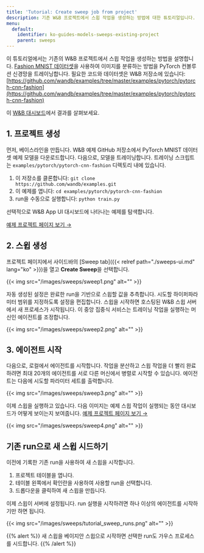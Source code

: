 ```yaml
---
title: 'Tutorial: Create sweep job from project'
description: 기존 W&B 프로젝트에서 스윕 작업을 생성하는 방법에 대한 튜토리얼입니다.
menu:
  default:
    identifier: ko-guides-models-sweeps-existing-project
    parent: sweeps
---
```


이 튜토리얼에서는 기존의 W&B 프로젝트에서 스윕 작업을 생성하는 방법을 설명합니다. [Fashion MNIST 데이터셋](https://github.com/zalandoresearch/fashion-mnist)을 사용하여 이미지를 분류하는 방법을 PyTorch 컨볼루션 신경망을 트레이닝합니다. 필요한 코드와 데이터셋은 W&B 저장소에 있습니다: [https://github.com/wandb/examples/tree/master/examples/pytorch/pytorch-cnn-fashion](https://github.com/wandb/examples/tree/master/examples/pytorch/pytorch-cnn-fashion)

이 [W&B 대시보드](https://app.wandb.ai/carey/pytorch-cnn-fashion)에서 결과를 살펴보세요.

## 1. 프로젝트 생성

먼저, 베이스라인을 만듭니다. W&B 예제 GitHub 저장소에서 PyTorch MNIST 데이터셋 예제 모델을 다운로드합니다. 다음으로, 모델을 트레이닝합니다. 트레이닝 스크립트는 `examples/pytorch/pytorch-cnn-fashion` 디렉토리 내에 있습니다.

1. 이 저장소를 클론합니다: `git clone https://github.com/wandb/examples.git`
2. 이 예제를 엽니다: `cd examples/pytorch/pytorch-cnn-fashion`
3. run을 수동으로 실행합니다: `python train.py`

선택적으로 W&B App UI 대시보드에 나타나는 예제를 탐색합니다.

[예제 프로젝트 페이지 보기 →](https://app.wandb.ai/carey/pytorch-cnn-fashion)

## 2. 스윕 생성

프로젝트 페이지에서 사이드바의 [Sweep tab]({{< relref path="./sweeps-ui.md" lang="ko" >}})을 열고 **Create Sweep**을 선택합니다.

{{< img src="/images/sweeps/sweep1.png" alt="" >}}

자동 생성된 설정은 완료한 run을 기반으로 스윕할 값을 추측합니다. 시도할 하이퍼파라미터 범위를 지정하도록 설정을 편집합니다. 스윕을 시작하면 호스팅된 W&B 스윕 서버에서 새 프로세스가 시작됩니다. 이 중앙 집중식 서비스는 트레이닝 작업을 실행하는 머신인 에이전트를 조정합니다.

{{< img src="/images/sweeps/sweep2.png" alt="" >}}

## 3. 에이전트 시작

다음으로, 로컬에서 에이전트를 시작합니다. 작업을 분산하고 스윕 작업을 더 빨리 완료하려면 최대 20개의 에이전트를 서로 다른 머신에서 병렬로 시작할 수 있습니다. 에이전트는 다음에 시도할 파라미터 세트를 출력합니다.

{{< img src="/images/sweeps/sweep3.png" alt="" >}}

이제 스윕을 실행하고 있습니다. 다음 이미지는 예제 스윕 작업이 실행되는 동안 대시보드가 어떻게 보이는지 보여줍니다. [예제 프로젝트 페이지 보기 →](https://app.wandb.ai/carey/pytorch-cnn-fashion)

{{< img src="/images/sweeps/sweep4.png" alt="" >}}

## 기존 run으로 새 스윕 시드하기

이전에 기록한 기존 run을 사용하여 새 스윕을 시작합니다.

1. 프로젝트 테이블을 엽니다.
2. 테이블 왼쪽에서 확인란을 사용하여 사용할 run을 선택합니다.
3. 드롭다운을 클릭하여 새 스윕을 만듭니다.

이제 스윕이 서버에 설정됩니다. run 실행을 시작하려면 하나 이상의 에이전트를 시작하기만 하면 됩니다.

{{< img src="/images/sweeps/tutorial_sweep_runs.png" alt="" >}}

{{% alert %}}
새 스윕을 베이지안 스윕으로 시작하면 선택한 run도 가우스 프로세스를 시드합니다.
{{% /alert %}}
